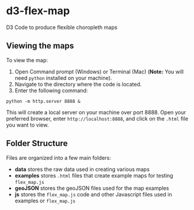 # d3-flex-map
D3 Code to produce flexible choropleth maps

## Viewing the maps

To view the map:
1. Open Command prompt (Windows) or Terminal (Mac) (**Note:** You will need `python` installed on your machine). 
2. Navigate to the directory where the code is located.
3. Enter the following command:

```
python -m http.server 8888 &
```

This will create a local server on your machine over port 8888. Open your preferred browser, enter `http://localhost:8888`, and click on the `.html` file you want to view. 

## Folder Structure

Files are organized into a few main folders:

- **data** stores the raw data used in creating various maps
- **examples** stores `.html` files that create example maps for testing `flex_map.js`
- **geoJSON** stores the geoJSON files used for the map examples
- **js** stores the `flex_map.js` code and other Javascript files used in examples or `flex_map.js` 

